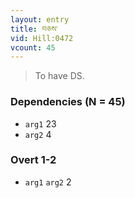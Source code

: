 ```yaml
---
layout: entry
title: བཅས་
vid: Hill:0472
vcount: 45
---
```

> To have DS\.


### Dependencies (N = 45)
* `arg1` 23
* `arg2` 4


### Overt 1-2
* `arg1` `arg2` 2
